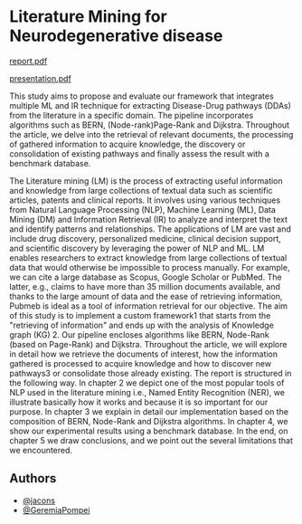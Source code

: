
# Literature Mining for Neurodegenerative disease
[report.pdf](https://github.com/jacons/LMining-Neurodegenerative/files/11524262/report.pdf)

[presentation.pdf](https://github.com/jacons/LMining-Neurodegenerative/files/11524263/presentation.pdf)


This study aims
to propose and evaluate our framework that integrates multiple ML and IR technique for extracting Disease-Drug pathways
(DDAs) from the literature in a specific domain.
The pipeline incorporates algorithms such as BERN, (Node-rank)Page-Rank and Dijkstra.
Throughout the article, we delve into the retrieval of relevant documents,
the processing of gathered information to acquire knowledge,
the discovery or consolidation of existing pathways and finally assess the result with a benchmark database.

The Literature mining (LM) is the process of extracting useful information and knowledge from large collections
of textual data such as scientific articles, patents and clinical reports.
It involves using various techniques
from Natural Language Processing (NLP), Machine Learning (ML), Data Mining (DM) and Information
Retrieval (IR) to analyze and interpret the text and identify patterns and relationships.
The applications
of LM are vast and include drug discovery, personalized medicine, clinical decision support, and scientific
discovery by leveraging the power of NLP and ML.
LM enables researchers to extract knowledge from large
collections of textual data that would otherwise be impossible to process manually.
For example, we can cite
a large database as Scopus, Google Scholar or PubMed.
The latter, e.g., claims to have more than 35 million 
documents available, and thanks to the large amount of data and the ease of retrieving information, Pubmeb
is ideal as a tool of information retrieval for our objective.
The aim of this study is to implement a custom framework1 that starts from the "retrieving of information"
and ends up with the analysis of Knowledge graph (KG) 2. Our pipeline encloses algorithms like BERN,
Node-Rank (based on Page-Rank) and Dijkstra.
Throughout the article, we will explore in detail how we retrieve
the documents of interest, how the information gathered is processed to acquire knowledge and how to
discover new pathways3 or consolidate those already existing.
The report is structured in the following way.
In chapter 2 we depict one of the most popular tools of NLP
used in the literature mining i.e., Named Entity Recognition (NER), we illustrate basically how it works and
because it is so important for our purpose.
In chapter 3 we explain in detail our implementation based on the
composition of BERN, Node-Rank and Dijkstra algorithms.
In chapter 4, we show our experimental results
using a benchmark database.
In the end, on chapter 5 we draw conclusions, and we point out the several
limitations that we encountered.


## Authors
- [@jacons](https://www.github.com/jacons)
- [@GeremiaPompei](https://github.com/GeremiaPompei)



